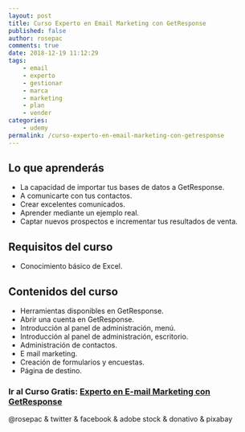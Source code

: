 ```yaml
---
layout: post
title: Curso Experto en Email Marketing con GetResponse
published: false
author: rosepac
comments: true
date: 2018-12-19 11:12:29
tags:
    - email
    - experto
    - gestionar
    - marca
    - marketing
    - plan
    - vender
categories:
    - udemy
permalink: /curso-experto-en-email-marketing-con-getresponse
---
```

## Lo que aprenderás

  * La capacidad de importar tus bases de datos a GetResponse.
  * A comunicarte con tus contactos.
  * Crear excelentes comunicados.
  * Aprender mediante un ejemplo real.
  * Captar nuevos prospectos e incrementar tus resultados de venta.

## Requisitos del curso

  * Conocimiento básico de Excel.

## Contenidos del curso

  * Herramientas disponibles en GetResponse.
  * Abrir una cuenta en GetResponse.
  * Introducción al panel de administración, menú.
  * Introducción al panel de administración, escritorio.
  * Administración de contactos.
  * E mail marketing.
  * Creación de formularios y encuestas.
  * Página de destino.


  


### **Ir al Curso Gratis: [Experto en E-mail Marketing con GetResponse][1]**


  



  @rosepac & twitter & facebook & adobe stock & donativo & pixabay


 [1]: https://www.udemy.com/share/100AGcAkoaeF5RTXw=/